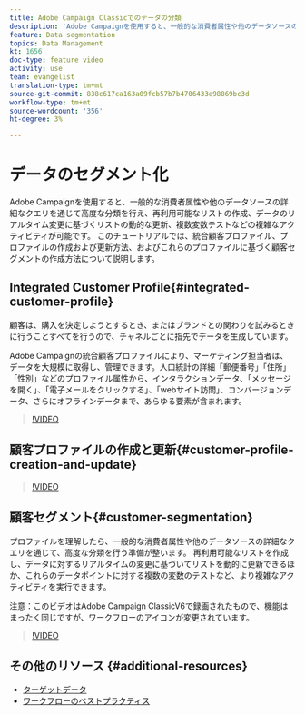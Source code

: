 ```yaml
---
title: Adobe Campaign Classicでのデータの分類
description: 'Adobe Campaignを使用すると、一般的な消費者属性や他のデータソースの詳細なクエリを通じて高度な分類を行え、再利用可能なリストの作成、データのリアルタイム変更に基づくリストの動的な更新、複数変数テストなどの複雑なアクティビティが可能です。 このチュートリアルでは、統合顧客プロファイル、プロファイルの作成および更新方法、およびこれらのプロファイルに基づく顧客セグメントの作成方法について説明します。 '
feature: Data segmentation
topics: Data Management
kt: 1656
doc-type: feature video
activity: use
team: evangelist
translation-type: tm+mt
source-git-commit: 838c617ca163a09fcb57b7b4706433e98869bc3d
workflow-type: tm+mt
source-wordcount: '356'
ht-degree: 3%

---
```



# データのセグメント化

Adobe Campaignを使用すると、一般的な消費者属性や他のデータソースの詳細なクエリを通じて高度な分類を行え、再利用可能なリストの作成、データのリアルタイム変更に基づくリストの動的な更新、複数変数テストなどの複雑なアクティビティが可能です。 このチュートリアルでは、統合顧客プロファイル、プロファイルの作成および更新方法、およびこれらのプロファイルに基づく顧客セグメントの作成方法について説明します。

## Integrated Customer Profile{#integrated-customer-profile}

顧客は、購入を決定しようとするとき、またはブランドとの関わりを試みるときに行うことすべてを行うので、チャネルごとに指先でデータを生成しています。

Adobe Campaignの統合顧客プロファイルにより、マーケティング担当者は、データを大規模に取得し、管理できます。人口統計の詳細「郵便番号」「住所」「性別」などのプロファイル属性から、インタラクションデータ、「メッセージを開く」、「電子メールをクリックする」、「webサイト訪問」、コンバージョンデータ、さらにオフラインデータまで、あらゆる要素が含まれます。

>[!VIDEO](https://video.tv.adobe.com/v/23629?quality=12)

## 顧客プロファイルの作成と更新{#customer-profile-creation-and-update}

>[!VIDEO](https://video.tv.adobe.com/v/23632?quality=12)

## 顧客セグメント{#customer-segmentation}

プロファイルを理解したら、一般的な消費者属性や他のデータソースの詳細なクエリを通じて、高度な分類を行う準備が整います。 再利用可能なリストを作成し、データに対するリアルタイムの変更に基づいてリストを動的に更新できるほか、これらのデータポイントに対する複数の変数のテストなど、より複雑なアクティビティを実行できます。

注意：このビデオはAdobe Campaign ClassicV6で録画されたもので、機能はまったく同じですが、ワークフローのアイコンが変更されています。

>[!VIDEO](https://video.tv.adobe.com/v/23635?quality=12)

## その他のリソース {#additional-resources}

* [ターゲットデータ](https://docs.adobe.com/content/help/en/campaign-classic/using/automating-with-workflows/general-operation/targeting-data.html)
* [ワークフローのベストプラクティス](https://docs.adobe.com/content/help/ja-JP/campaign-classic/using/automating-with-workflows/general-operation/workflow-best-practices.html)
